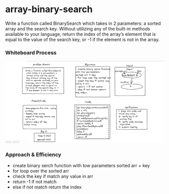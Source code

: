 # array-binary-search

Write a function called BinarySearch which takes in 2 parameters: a sorted array and the search key. Without utilizing any of the built-in methods available to your language, return the index of the array’s element that is equal to the value of the search key, or -1 if the element is not in the array.

### Whiteboard Process

![array-binary-search](array-binary-search.PNG)

### Approach & Efficiency

- create binary serch function
with tow parameters 
sorted arr + key 
- for loop over the sorted arr 
- check the key if match any 
value in arr 
- return -1 if not match 
- else if not match return 
the index 